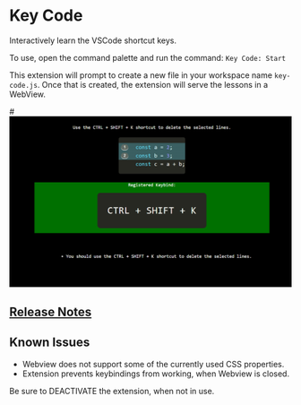 # Key Code

Interactively learn the VSCode shortcut keys.

To use, open the command palette and run the command: `Key Code: Start`

This extension will prompt to create a new file in your workspace name `key-code.js`. Once that is created, the extension will serve the lessons in a WebView.

#![Example Key Code Lesson](./images/key-code-1.png)

## [Release Notes](CHANGELOG.md)

## Known Issues

- Webview does not support some of the currently used CSS properties.
- Extension prevents keybindings from working, when Webview is closed.

Be sure to DEACTIVATE the extension, when not in use.
